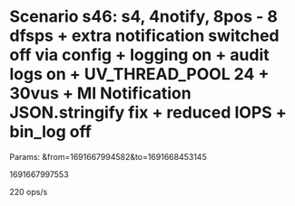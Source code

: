 # Scenario s46: s4, 4notify, 8pos - 8 dfsps + extra notification switched off via config + logging on + audit logs on + UV_THREAD_POOL 24 + 30vus + Ml Notification JSON.stringify fix + reduced IOPS + bin_log off
Params: &from=1691667994582&to=1691668453145

1691667997553

220 ops/s
